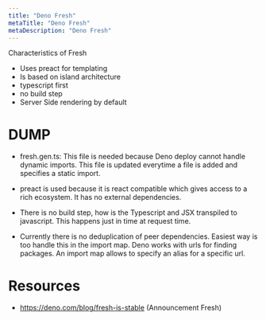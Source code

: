 ```yaml
---
title: "Deno Fresh"
metaTitle: "Deno Fresh"
metaDescription: "‍Deno Fresh"
---
```


Characteristics of Fresh
- Uses preact for templating
- Is based on island architecture
- typescript first
- no build step
- Server Side rendering by default

# DUMP

- fresh.gen.ts: This file is needed because Deno deploy cannot handle dynamic imports. This file is updated everytime a file is added and specifies a static import.

- preact is used because it is react compatible which gives access to a rich ecosystem. It has no external dependencies.

- There is no build step, how is the Typescript and JSX transpiled to javascript. This happens just in time at request time.

- Currently there is no deduplication of peer dependencies. Easiest way is too handle this in the import map. Deno works with urls for finding packages. An import map allows to specify an alias for a specific url.

# Resources
- https://deno.com/blog/fresh-is-stable (Announcement Fresh)